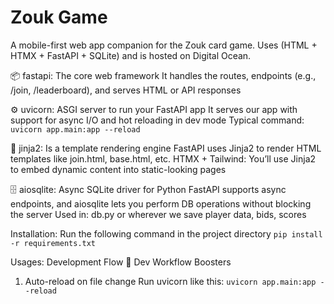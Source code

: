 # Zouk Game

A mobile-first web app companion for the Zouk card game. Uses (HTML + HTMX + FastAPI + SQLite) and is hosted on Digital Ocean.

📦 fastapi: The core web framework
It handles the routes, endpoints (e.g., /join, /leaderboard), and serves HTML or API responses

⚙️ uvicorn: ASGI server to run your FastAPI app
It serves our app with support for async I/O and hot reloading in dev mode
Typical command:
`uvicorn app.main:app --reload`

🧩 jinja2: Is a template rendering engine
FastAPI uses Jinja2 to render HTML templates like join.html, base.html, etc.
HTMX + Tailwind: You’ll use Jinja2 to embed dynamic content into static-looking pages

🗄️ aiosqlite: Async SQLite driver for Python
FastAPI supports async endpoints, and aiosqlite lets you perform DB operations without blocking the server
Used in: db.py or wherever we save player data, bids, scores


Installation:
Run the following command in the project directory
`pip install -r requirements.txt`



Usages: Development Flow
🔄 Dev Workflow Boosters
1. Auto-reload on file change
Run uvicorn like this:
    `uvicorn app.main:app --reload`